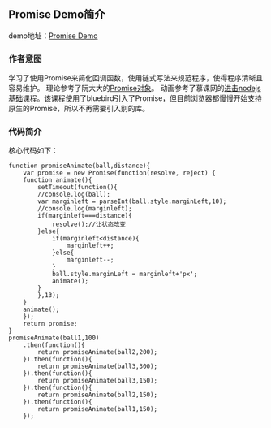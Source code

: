## Promise Demo简介
demo地址：[Promise Demo](http://zhoujiamin.github.io/myProjects/promisedemo/promise.html)
### 作者意图
学习了使用Promise来简化回调函数，使用链式写法来规范程序，使得程序清晰且容易维护。
理论参考了阮大大的[Promise对象](http://javascript.ruanyifeng.com/advanced/promise.html#toc10)。
动画参考了慕课网的[进击nodejs基础](http://www.imooc.com/video/11549)课程。该课程使用了bluebird引入了Promise，但目前浏览器都慢慢开始支持原生的Promise，所以不再需要引入别的库。
### 代码简介
核心代码如下：

    function promiseAnimate(ball,distance){
        var promise = new Promise(function(resolve, reject) {
        function animate(){
            setTimeout(function(){
            //console.log(ball);
            var marginleft = parseInt(ball.style.marginLeft,10);
            //console.log(marginleft);
            if(marginleft===distance){
                resolve();//让状态改变
            }else{
                if(marginleft<distance){
                    marginleft++;
                }else{
                    marginleft--;
                }
                ball.style.marginLeft = marginleft+'px';
                animate();
            }
            },13);
        }
        animate(); 
        });
        return promise;
    }
    promiseAnimate(ball1,100)
        .then(function(){
            return promiseAnimate(ball2,200);
        }).then(function(){
            return promiseAnimate(ball3,300);
        }).then(function(){
            return promiseAnimate(ball3,150);
        }).then(function(){
            return promiseAnimate(ball2,150);
        }).then(function(){
            return promiseAnimate(ball1,150);
        });
